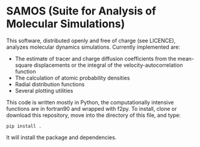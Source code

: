 # SAMOS (Suite for Analysis of Molecular Simulations)

This software, distributed openly and free of charge (see LICENCE), analyzes molecular dynamics simulations.
Currently implemented are:

  * The estimate of tracer and charge diffusion coefficients from the mean-square displacements or the integral of the velocity-autocorrelation function
  * The calculation of atomic probability densities
  * Radial distribution functions
  * Several plotting utilities

This code is written mostly in Python, the computationally intensive functions are in fortran90 and wrapped with f2py.
To install, clone or download this repository, move into the directory of this file, and type:

    pip install .

It will install the package and dependencies.
